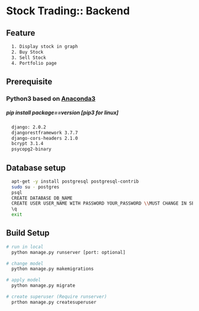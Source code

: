 # Stock Trading:: Backend


## Feature

``` bash
  1. Display stock in graph
  2. Buy Stock
  3. Sell Stock
  4. Portfolio page
```

## Prerequisite

### Python3 based on [Anaconda3](https://www.anaconda.com/download/)
##### pip install package==version [pip3 for linux]
``` bash 
  django: 2.0.2
  djangorestframework 3.7.7  
  django-cors-headers 2.1.0  
  bcrypt 3.1.4
  psycopg2-binary
```

## Database setup
```bash
  apt-get -y install postgresql postgresql-contrib
  sudo su - postgres
  psql
  CREATE DATABASE DB_NAME
  CREATE USER USER_NAME WITH PASSWORD YOUR_PASSWORD \\MUST CHANGE IN SETTINGS
  \q
  exit
```

## Build Setup

``` bash
# run in local
  python manage.py runserver [port: optional]
  
# change model
  python manage.py makemigrations
  
# apply model
  python manage.py migrate
 
# create superuser (Require runserver)
  prthon manage.py createsuperuser 
```
